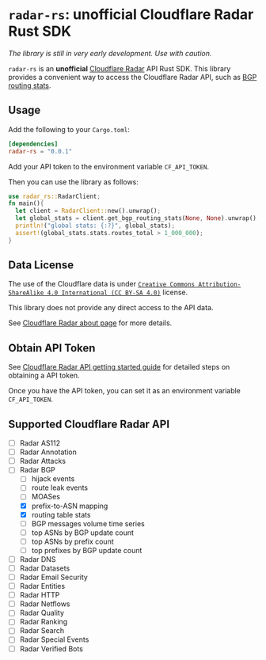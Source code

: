 # `radar-rs`: unofficial Cloudflare Radar Rust SDK

*The library is still in very early development. Use with caution.*

`radar-rs` is an **unofficial** [Cloudflare Radar](https://radar.cloudflare.com/) API Rust SDK. This library provides
a convenient way to access the Cloudflare Radar API, such as [BGP routing stats](https://developers.cloudflare.com/api/operations/radar-get-bgp-routes-stats).

## Usage

Add the following to your `Cargo.toml`:

```toml
[dependencies]
radar-rs = "0.0.1" 
```

Add your API token to the environment variable `CF_API_TOKEN`.

Then you can use the library as follows:
```rust
use radar_rs::RadarClient;
fn main(){
  let client = RadarClient::new().unwrap();
  let global_stats = client.get_bgp_routing_stats(None, None).unwrap();
  println!("global stats: {:?}", global_stats);
  assert!(global_stats.stats.routes_total > 1_000_000);
}
```

## Data License

The use of the Cloudflare data is under [`Creative Commons Attribution-ShareAlike 4.0 International (CC BY-SA 4.0)`](https://creativecommons.org/licenses/by-nc/4.0/) license.

This library does not provide any direct access to the API data.

See [Cloudflare Radar about page](https://radar.cloudflare.com/about) for more details.

## Obtain API Token

See [Cloudflare Radar API getting started guide](https://developers.cloudflare.com/radar/get-started/first-request/) 
for detailed steps on obtaining a API token.

Once you have the API token, you can set it as an environment variable `CF_API_TOKEN`.

## Supported Cloudflare Radar API

- [ ] Radar AS112
- [ ] Radar Annotation
- [ ] Radar Attacks
- [ ] Radar BGP
  - [ ] hijack events
  - [ ] route leak events
  - [ ] MOASes
  - [X] prefix-to-ASN mapping
  - [X] routing table stats
  - [ ] BGP messages volume time series
  - [ ] top ASNs by BGP update count
  - [ ] top ASNs by prefix count
  - [ ] top prefixes by BGP update count
- [ ] Radar DNS
- [ ] Radar Datasets
- [ ] Radar Email Security
- [ ] Radar Entities
- [ ] Radar HTTP
- [ ] Radar Netflows
- [ ] Radar Quality
- [ ] Radar Ranking
- [ ] Radar Search
- [ ] Radar Special Events
- [ ] Radar Verified Bots
